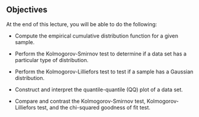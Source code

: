 ## Objectives
At the end of this lecture, you will be able to do the following:

- Compute the empirical cumulative distribution function for a given sample.

- Perform the Kolmogorov-Smirnov test to determine if a data set has a particular type of distribution.

- Perform the Kolmogorov-Lilliefors test to test if a sample has a Gaussian distribution.

- Construct and interpret the quantile-quantile (QQ) plot of a data set.

- Compare and contrast the Kolmogorov-Smirnov test, Kolmogorov-Lilliefors test, and the chi-squared goodness of fit test.

